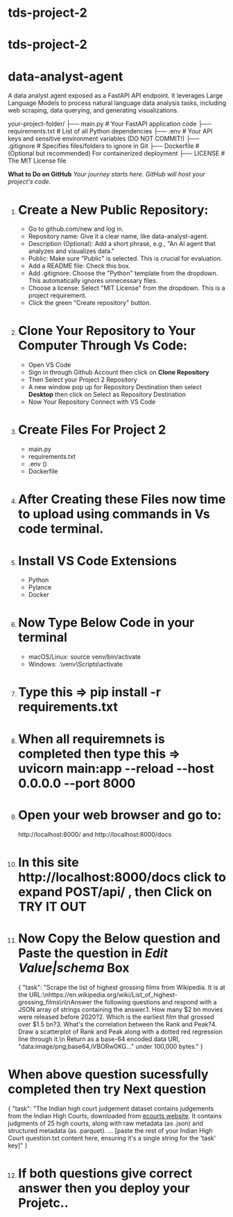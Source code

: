 # tds-project-2
# tds-project-2
# data-analyst-agent
A data analyst agent exposed as a FastAPI API endpoint. It leverages Large Language Models to process natural language data analysis tasks, including web scraping, data querying, and generating visualizations.

your-project-folder/
 ├── main.py             # Your FastAPI application code
 ├── requirements.txt    # List of all Python dependencies
 ├── .env                # Your API keys and sensitive environment variables (DO NOT COMMIT!)
 ├── .gitignore          # Specifies files/folders to ignore in Git
 ├── Dockerfile          # (Optional but recommended) For containerized deployment
 ├── LICENSE             # The MIT License file

**What to Do on GitHub**
*Your journey starts here. GitHub will host your project's code.*
1. # Create a New Public Repository:
   + Go to github.com/new and log in.
   + Repository name: Give it a clear name, like data-analyst-agent.
   + Description (Optional): Add a short phrase, e.g., "An AI agent that analyzes and visualizes data."
   + Public: Make sure "Public" is selected. This is crucial for evaluation.
   + Add a README file: Check this box.
   + Add .gitignore: Choose the "Python" template from the dropdown. This automatically ignores unnecessary files.
   + Choose a license: Select "MIT License" from the dropdown. This is a project requirement.
   + Click the green "Create repository" button.

2. # Clone Your Repository to Your Computer Through Vs Code:
   + Open VS Code
   + Sign in through Github Account then click on **Clone Repository**
   + Then Select your Project 2 Repository
   + A new window pop up for Repository Destination then select **Desktop** then click on Select as Repository Destination
   + Now Your Repository Connect with VS Code
  
3. # Create Files For Project 2
   + main.py
   + requirements.txt
   + .env ()
   + Dockerfile

4. # After Creating these Files now time to upload using commands in Vs code terminal.

5. # Install VS Code Extensions
   + Python
   + Pylance
   + Docker
  
6. # Now Type Below Code in your terminal
   + macOS/Linux: source venv/bin/activate
   + Windows: .\venv\Scripts\activate

7. # Type this => pip install -r requirements.txt

8. # When all requiremnets is completed then type this => uvicorn main:app --reload --host 0.0.0.0 --port 8000

9. # Open your web browser and go to:
      http://localhost:8000/ and http://localhost:8000/docs

10. # In this site http://localhost:8000/docs click to expand POST/api/ , then Click on TRY IT OUT

11. # Now Copy the Below question and Paste the question in *Edit Value|schema* Box
    {
  "task": "Scrape the list of highest grossing films from Wikipedia. It is at the URL:\nhttps://en.wikipedia.org/wiki/List_of_highest-grossing_films\n\nAnswer the following questions and respond with a JSON array of strings containing the answer.1. How many $2 bn movies were released before 2020?2. Which is the earliest film that grossed over $1.5 bn?3. What's the correlation between the Rank and Peak?4. Draw a scatterplot of Rank and Peak along with a dotted red regression line through it.\n   Return as a base-64 encoded data URI, \"data:image/png;base64,iVBORw0KG...\" under 100,000 bytes."
}

# When above question sucessfully completed then try Next question
   {
  "task": "The Indian high court judgement dataset contains judgements from the Indian High Courts, downloaded from [ecourts website](https://judgments.ecourts.gov.in/). It contains judgments of 25 high courts, along with raw metadata (as .json) and structured metadata (as .parquet). ... [paste the rest of your Indian High Court question.txt content here, ensuring it's a single string for the 'task' key]"
}


12. # If both questions give correct answer then you deploy your Projetc..
    
   
